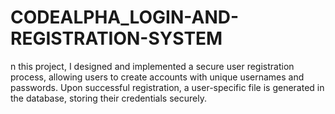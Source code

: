 # CODEALPHA_LOGIN-AND-REGISTRATION-SYSTEM
n this project, I designed and implemented a secure user registration process, allowing users to create accounts with unique usernames and passwords. Upon successful registration, a user-specific file is generated in the database, storing their credentials securely.
